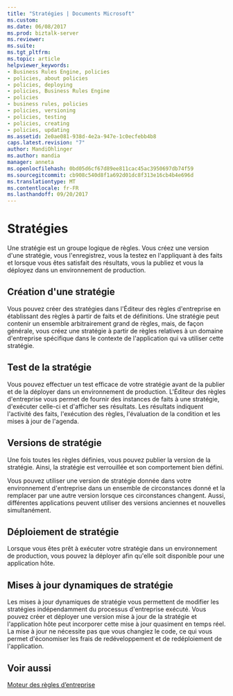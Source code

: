 ```yaml
---
title: "Stratégies | Documents Microsoft"
ms.custom: 
ms.date: 06/08/2017
ms.prod: biztalk-server
ms.reviewer: 
ms.suite: 
ms.tgt_pltfrm: 
ms.topic: article
helpviewer_keywords:
- Business Rules Engine, policies
- policies, about policies
- policies, deploying
- policies, Business Rules Engine
- policies
- business rules, policies
- policies, versioning
- policies, testing
- policies, creating
- policies, updating
ms.assetid: 2e0ae081-938d-4e2a-947e-1c0ecfebb4b8
caps.latest.revision: "7"
author: MandiOhlinger
ms.author: mandia
manager: anneta
ms.openlocfilehash: 0bd05d6cf67d89ee811cac45ac3950697db74f59
ms.sourcegitcommit: cb908c540d8f1a692d01dc8f313e16cb4b4e696d
ms.translationtype: MT
ms.contentlocale: fr-FR
ms.lasthandoff: 09/20/2017
---
```

# <a name="policies"></a>Stratégies
Une stratégie est un groupe logique de règles. Vous créez une version d'une stratégie, vous l'enregistrez, vous la testez en l'appliquant à des faits et lorsque vous êtes satisfait des résultats, vous la publiez et vous la déployez dans un environnement de production.  
  
## <a name="policy-composition"></a>Création d'une stratégie  
 Vous pouvez créer des stratégies dans l'Éditeur des règles d'entreprise en établissant des règles à partir de faits et de définitions. Une stratégie peut contenir un ensemble arbitrairement grand de règles, mais, de façon générale, vous créez une stratégie à partir de règles relatives à un domaine d'entreprise spécifique dans le contexte de l'application qui va utiliser cette stratégie.  
  
## <a name="policy-testing"></a>Test de la stratégie  
 Vous pouvez effectuer un test efficace de votre stratégie avant de la publier et de la déployer dans un environnement de production. L'Éditeur des règles d'entreprise vous permet de fournir des instances de faits à une stratégie, d'exécuter celle-ci et d'afficher ses résultats. Les résultats indiquent l'activité des faits, l'exécution des règles, l'évaluation de la condition et les mises à jour de l'agenda.  
  
## <a name="policy-versions"></a>Versions de stratégie  
 Une fois toutes les règles définies, vous pouvez publier la version de la stratégie. Ainsi, la stratégie est verrouillée et son comportement bien défini.  
  
 Vous pouvez utiliser une version de stratégie donnée dans votre environnement d'entreprise dans un ensemble de circonstances donné et la remplacer par une autre version lorsque ces circonstances changent. Aussi, différentes applications peuvent utiliser des versions anciennes et nouvelles simultanément.  
  
## <a name="policy-deployment"></a>Déploiement de stratégie  
 Lorsque vous êtes prêt à exécuter votre stratégie dans un environnement de production, vous pouvez la déployer afin qu'elle soit disponible pour une application hôte.  
  
## <a name="dynamic-policy-updates"></a>Mises à jour dynamiques de stratégie  
 Les mises à jour dynamiques de stratégie vous permettent de modifier les stratégies indépendamment du processus d'entreprise exécuté. Vous pouvez créer et déployer une version mise à jour de la stratégie et l'application hôte peut incorporer cette mise à jour quasiment en temps réel. La mise à jour ne nécessite pas que vous changiez le code, ce qui vous permet d'économiser les frais de redéveloppement et de redéploiement de l'application.  
  
## <a name="see-also"></a>Voir aussi  
 [Moteur des règles d’entreprise](../core/business-rules-engine.md)